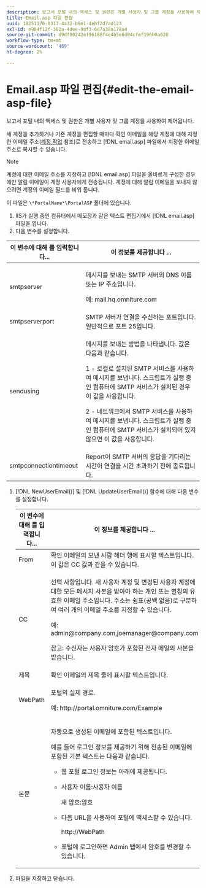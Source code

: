 ```yaml
---
description: 보고서 포털 내의 액세스 및 권한은 개별 사용자 및 그룹 계정을 사용하여 제어됩니다.
title: Email.asp 파일 편집
uuid: 18251170-0317-4a32-b9e1-4ebf2d7ad123
exl-id: e984f12f-362a-4dee-9af3-6d7a38a178a4
source-git-commit: d9df90242ef96188f4e4b5e6d04cfef196b0a628
workflow-type: tm+mt
source-wordcount: '469'
ht-degree: 2%

---
```


# Email.asp 파일 편집{#edit-the-email-asp-file}

보고서 포털 내의 액세스 및 권한은 개별 사용자 및 그룹 계정을 사용하여 제어됩니다.

새 계정을 추가하거나 기존 계정을 편집할 때마다 확인 이메일을 해당 계정에 대해 지정한 이메일 주소([계정 작업](../../../home/c-rpt-oview/c-admin-rpt/c-work-accts/c-work-accts.md#concept-c933a1940bda4a3489d61d8af315e45d) 참조)로 전송하고 [!DNL email.asp] 파일에서 지정한 이메일 주소로 복사할 수 있습니다.

>[!NOTE]
>
>계정에 대한 이메일 주소를 지정하고 [!DNL email.asp] 파일을 올바르게 구성한 경우에만 알림 이메일이 계정 사용자에게 전송됩니다. 계정에 대해 알림 이메일을 보내지 않으려면 계정의 이메일 필드를 비워 둡니다.

이 파일은 `\*PortalName*\PortalASP` 폴더에 있습니다.

1. IIS가 실행 중인 컴퓨터에서 메모장과 같은 텍스트 편집기에서 [!DNL email.asp] 파일을 엽니다.
1. 다음 변수를 설정합니다.

<table id="table_44F52DA266364DF993C40678A28E0F0D"> 
 <thead> 
  <tr> 
   <th colname="col1" class="entry"> 이 변수에 대해 를 입력합니다... </th> 
   <th colname="col2" class="entry"> 이 정보를 제공합니다 ... </th> 
  </tr> 
 </thead>
 <tbody> 
  <tr> 
   <td colname="col1"> smtpserver </td> 
   <td colname="col2"> <p>메시지를 보내는 SMTP 서버의 DNS 이름 또는 IP 주소입니다. </p> <p>예:<span class="filepath"> mail.hq.omniture.com</span></p> </td> 
  </tr> 
  <tr> 
   <td colname="col1"> smtpserverport </td> 
   <td colname="col2"> SMTP 서버가 연결을 수신하는 포트입니다. 일반적으로 포트 25입니다. </td> 
  </tr> 
  <tr> 
   <td colname="col1"> sendusing </td> 
   <td colname="col2"> <p>메시지를 보내는 방법을 나타냅니다. 값은 다음과 같습니다. </p> <p>1 - 로컬로 설치된 SMTP 서비스를 사용하여 메시지를 보냅니다. 스크립트가 실행 중인 컴퓨터에 SMTP 서비스가 설치된 경우 이 값을 사용합니다. </p> <p>2 - 네트워크에서 SMTP 서비스를 사용하여 메시지를 보냅니다. 스크립트가 실행 중인 컴퓨터에 SMTP 서비스가 설치되어 있지 않으면 이 값을 사용합니다. </p> </td> 
  </tr> 
  <tr> 
   <td colname="col1"> smtpconnectiontimeout </td> 
   <td colname="col2"><span class="wintitle"> Report</span>이 SMTP 서버의 응답을 기다리는 시간이 연결을 시간 초과하기 전에 종료됩니다. </td> 
  </tr> 
 </tbody> 
</table>

1. [!DNL NewUserEmail()] 및 [!DNL UpdateUserEmail()] 함수에 대해 다음 변수를 설정합니다.

   <table id="table_91C5E36B84A94C4097EE5993592BE587"> 
   <thead> 
   <tr> 
      <th colname="col1" class="entry"> 이 변수에 대해 를 입력합니다... </th> 
      <th colname="col2" class="entry"> 이 정보를 제공합니다 ... </th> 
   </tr> 
   </thead>
   <tbody> 
   <tr> 
      <td colname="col1"> From </td> 
      <td colname="col2">확인 이메일의 보낸 사람 헤더 행에 표시할 텍스트입니다. 이 값은 <span class="wintitle"> CC</span> 값과 같을 수 있습니다. </td> 
   </tr> 
   <tr> 
      <td colname="col1"> CC </td> 
      <td colname="col2"> <p>선택 사항입니다. 새 사용자 계정 및 변경된 사용자 계정에 대한 모든 메시지 사본을 받아야 하는 개인 또는 별칭의 유효한 이메일 주소입니다. 주소는 쉼표(공백 없음)로 구분하여 여러 개의 이메일 주소를 지정할 수 있습니다. </p> <p>예:<span class="filepath"> admin@company.com,joemanager@company.com</span></p> <p> <p>참고: 수신자는 사용자 암호가 포함된 전자 메일의 사본을 받습니다. </p> </p> </td> 
   </tr> 
   <tr> 
      <td colname="col1"> 제목 </td> 
      <td colname="col2"> 확인 이메일의 제목 줄에 표시할 텍스트입니다. </td> 
   </tr> 
   <tr> 
      <td colname="col1"> WebPath </td> 
      <td colname="col2"> <p>포털의 실제 경로. </p> <p>예:<span class="filepath"> http://portal.omniture.com/Example</span></p> </td> 
   </tr> 
   <tr> 
      <td colname="col1"> 본문 </td> 
      <td colname="col2"> <p>자동으로 생성된 이메일에 포함된 텍스트입니다. </p> <p>예를 들어 로그인 정보를 제공하기 위해 전송된 이메일에 포함된 기본 텍스트는 다음과 같습니다. 
      <ul id="ul_7FF2E7399AB64D279EC5794AB02C9749">
      <li id="li_7CBCC5CFF9E04776BBC893278785AEE7">웹 포털 로그인 정보는 아래에 제공됩니다. </li>
      <li id="li_5346F0AB3568444B88117C295D8E99C5"><p>사용자 이름:사용자 이름 </p><p>새 암호:암호 </p></li>
      <li id="li_B0D1FAE818BA42CF8546796800A1AA08"><p>다음 URL을 사용하여 포털에 액세스할 수 있습니다. </p><p><span class="filepath"> http://WebPath</span></p></li>
      <li id="li_7CD71EBDFA1D418F960040569CD511EB">포털에 로그인하면 <span class="wintitle"> Admin</span> 탭에서 암호를 변경할 수 있습니다. </li>
      </ul></p> </td> 
   </tr> 
   </tbody> 
   </table>

1. 파일을 저장하고 닫습니다.
